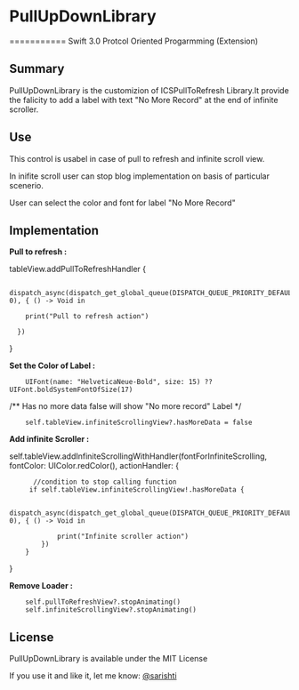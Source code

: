 # PullUpDownLibrary
===========
      Swift 3.0
      Protcol Oriented Progarmming (Extension) 

## Summary

PullUpDownLibrary is the customizion of ICSPullToRefresh Library.It provide the falicity to add a label with text "No More Record" at the end of infinite scroller.


## Use

This control is usabel in case of pull to refresh and infinite scroll view.

In inifite scroll user can stop blog implementation on basis of particular scenerio.  

User can select the color and font for label "No More Record"


## Implementation

**Pull to refresh :**

  tableView.addPullToRefreshHandler {

         dispatch_async(dispatch_get_global_queue(DISPATCH_QUEUE_PRIORITY_DEFAULT, 0), { () -> Void in

        print("Pull to refresh action")

      })
}

**Set the Color of Label :**

        UIFont(name: "HelveticaNeue-Bold", size: 15) ?? UIFont.boldSystemFontOfSize(17)

/**
Has no more data false will show "No more record" Label 
*/

        self.tableView.infiniteScrollingView?.hasMoreData = false

**Add infinite Scroller :**

self.tableView.addInfiniteScrollingWithHandler(fontForInfiniteScrolling, fontColor: UIColor.redColor(), actionHandler: {

          //condition to stop calling function
         if self.tableView.infiniteScrollingView!.hasMoreData {   
         
                dispatch_async(dispatch_get_global_queue(DISPATCH_QUEUE_PRIORITY_DEFAULT, 0), { () -> Void in
                
                print("Infinite scroller action")
            })
        }
}

**Remove Loader :**

        self.pullToRefreshView?.stopAnimating()
        self.infiniteScrollingView?.stopAnimating()



## License
PullUpDownLibrary is available under the MIT License

If you use it and like it, let me know: 
[@sarishti](sarishti09@gmail.com)

